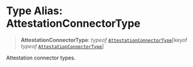 # Type Alias: AttestationConnectorType

> **AttestationConnectorType**: *typeof* [`AttestationConnectorType`](../variables/AttestationConnectorType.md)\[keyof *typeof* [`AttestationConnectorType`](../variables/AttestationConnectorType.md)\]

Attestation connector types.
